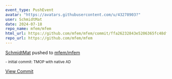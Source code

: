 ```yaml
---
event_type: PushEvent
avatar: "https://avatars.githubusercontent.com/u/43278903?"
user: SchmidtMat
date: 2024-07-18
repo_name: mfem/mfem
html_url: https://github.com/mfem/mfem/commit/ffa26232843e5206365fc48df44d90a55889451b
repo_url: https://github.com/mfem/mfem
---
```


<a href='https://github.com/SchmidtMat' target='_blank'>SchmidtMat</a> pushed to <a href='https://github.com/mfem/mfem' target='_blank'>mfem/mfem</a>

<small>- initial commit: TMOP with native AD</small>

<a href='https://github.com/mfem/mfem/commit/ffa26232843e5206365fc48df44d90a55889451b' target='_blank'>View Commit</a>